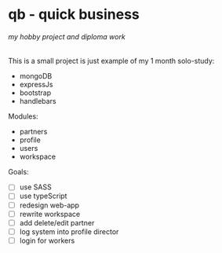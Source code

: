 # qb - quick business
###### my hobby project and diploma work

This is a small project is just example of my 1 month solo-study:
- mongoDB
- expressJs
- bootstrap
- handlebars

Modules:
- partners
- profile
- users
- workspace

Goals:
- [ ] use SASS
- [ ] use typeScript
- [ ] redesign web-app
- [ ] rewrite workspace
- [ ] add delete/edit partner
- [ ] log system into profile director
- [ ] login for workers

